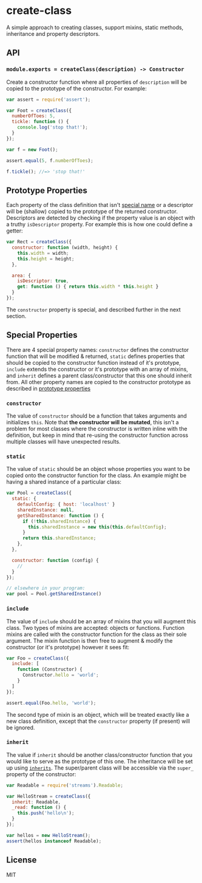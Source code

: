 # create-class

A simple approach to creating classes, support mixins, static methods,
inheritance and property descriptors.

## API

### `module.exports = createClass(description) -> Constructor`

Create a constructor function where all properties of `description` will be
copied to the prototype of the constructor. For example:

```javascript
var assert = require('assert');

var Foot = createClass({
  numberOfToes: 5,
  tickle: function () {
    console.log('stop that!');
  }
});

var f = new Foot();

assert.equal(5, f.numberOfToes);

f.tickle(); //=> 'stop that!'
```

## Prototype Properties

Each property of the class definition that isn't [special name](#special-properties) or a descriptor will be (shallow) copied to the prototype of the returned constructor. Descriptors are detected by checking if the property value is an object with a truthy `isDescriptor` property. For example this is how one could define a getter:

```javascript
var Rect = createClass({
  constructor: function (width, height) {
    this.width = width;
    this.height = height;
  },

  area: {
    isDescriptor: true,
    get: function () { return this.width * this.height }
  }
});
```

The `constructor` property is special, and described further in the next section.

## Special Properties

There are 4 special property names: `constructor` defines the constructor function that will be modified & returned, `static` defines properties that should be copied to the constructor function instead of it's prototype, `include` extends the constructor or it's prototype with an array of mixins, and `inherit` defines a parent class/constructor that this one should inherit from. All other property names are copied to the constructor prototype as described in [prototype properties](#prototype-properties)

### `constructor`

The value of `constructor` should be a function that takes arguments and initializes `this`. Note that **the constructor will be mutated**, this isn't a problem for most classes where the constructor is written inline with the definition, but keep in mind that re-using the constructor function across multiple classes will have unexpected results.

### `static`

The value of `static` should be an object whose properties you want to be copied onto the constructor function for the class. An example might be having a shared instance of a particular class:

```javascript
var Pool = createClass({
  static: {
    defaultConfig: { host: 'localhost' }
    sharedInstance: null,
    getSharedInstance: function () {
      if (!this.sharedInstance) {
        this.sharedInstance = new this(this.defaultConfig);
      }
      return this.sharedInstance;
    },
  },

  constructor: function (config) {
    // 
  }
});

// elsewhere in your program:
var pool = Pool.getSharedInstance()
```

### `include`

The value of `include` should be an array of mixins that you will augment this class. Two types of mixins are accepted: objects or functions. Function mixins are called with the constructor function for the class as their sole argument. The mixin function is then free to augment & modify the constructor (or it's prototype) however it sees fit:

```javascript
var Foo = createClass({
  include: [
    function (Constructor) {
      Constructor.hello = 'world';
    }
  ]
});

assert.equal(Foo.hello, 'world');
```

The second type of mixin is an object, which will be treated exactly like a new class definition, except that the `constructor` property (if present) will be ignored.

### `inherit`

The value if `inherit` should be another class/constructor function that you would like to serve as the prototype of this one. The inheritance will be set up using [`inherits`](https://npm.im/inherits). The super/parent class will be accessible via the `super_` property of the constructor: 

```javascript
var Readable = require('streams').Readable;

var HelloStream = createClass({
  inherit: Readable,
  _read: function () {
    this.push('hello\n');
  }
});

var hellos = new HelloStream();
assert(hellos instanceof Readable);
```

## License

MIT
